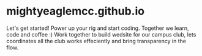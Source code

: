 # mightyeaglemcc.github.io
Let's get started! Power up your rig and start coding. Together we learn, code and coffee :)
Work together to build wedsite for our campus club, lets coordinates all the club works effeciently and bring transparency in the flow.
